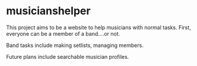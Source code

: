 # musicianshelper

This project aims to be a website to help musicians with normal tasks. First, everyone can be a member of a band....or not. 

Band tasks include making setlists, managing members.

Future plans include searchable musician profiles.
